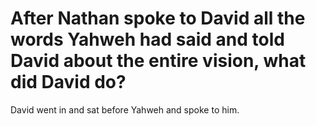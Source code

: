 # After Nathan spoke to David all the words Yahweh had said and told David about the entire vision, what did David do?

David went in and sat before Yahweh and spoke to him.
